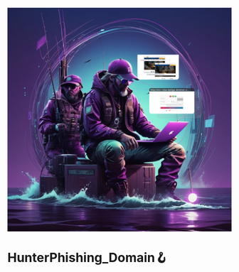 <h1 align="center">
  <br>
  <img src="hpdLogo.jpg" width="1020px" style="display: block; margin: 0 auto;">
</h1>

# HunterPhishing_Domain🪝
